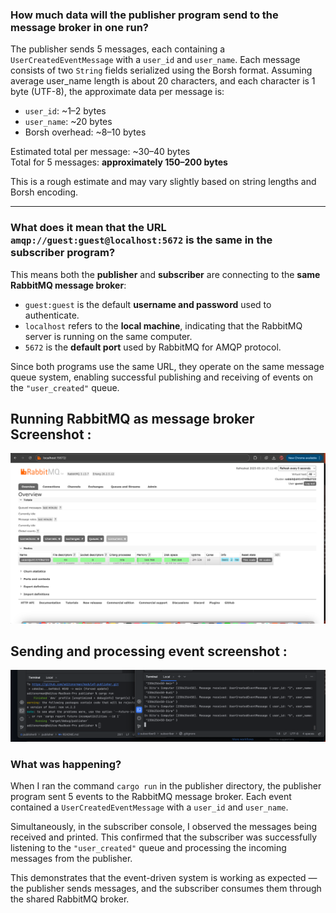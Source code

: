 ### How much data will the publisher program send to the message broker in one run?

The publisher sends 5 messages, each containing a `UserCreatedEventMessage` with a `user_id` and `user_name`. Each message consists of two `String` fields serialized using the Borsh format. Assuming average user_name length is about 20 characters, and each character is 1 byte (UTF-8), the approximate data per message is:

- `user_id`: ~1–2 bytes
- `user_name`: ~20 bytes
- Borsh overhead: ~8–10 bytes

Estimated total per message: ~30–40 bytes  
Total for 5 messages: **approximately 150–200 bytes**

This is a rough estimate and may vary slightly based on string lengths and Borsh encoding.

---

### What does it mean that the URL `amqp://guest:guest@localhost:5672` is the same in the subscriber program?

This means both the **publisher** and **subscriber** are connecting to the **same RabbitMQ message broker**:

- `guest:guest` is the default **username and password** used to authenticate.
- `localhost` refers to the **local machine**, indicating that the RabbitMQ server is running on the same computer.
- `5672` is the **default port** used by RabbitMQ for AMQP protocol.

Since both programs use the same URL, they operate on the same message queue system, enabling successful publishing and receiving of events on the `"user_created"` queue.

## Running RabbitMQ as message broker Screenshot : 
![img.png](img.png)

## Sending and processing event screenshot :
![img_1.png](img_1.png)

### What was happening?

When I ran the command `cargo run` in the publisher directory, the publisher program sent 5 events to the RabbitMQ message broker. Each event contained a `UserCreatedEventMessage` with a `user_id` and `user_name`.

Simultaneously, in the subscriber console, I observed the messages being received and printed. This confirmed that the subscriber was successfully listening to the `"user_created"` queue and processing the incoming messages from the publisher.

This demonstrates that the event-driven system is working as expected — the publisher sends messages, and the subscriber consumes them through the shared RabbitMQ broker.
